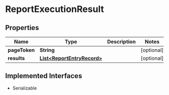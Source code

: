 

# ReportExecutionResult


## Properties

| Name | Type | Description | Notes |
|------------ | ------------- | ------------- | -------------|
|**pageToken** | **String** |  |  [optional] |
|**results** | [**List&lt;ReportEntryRecord&gt;**](ReportEntryRecord.md) |  |  [optional] |


## Implemented Interfaces

* Serializable

